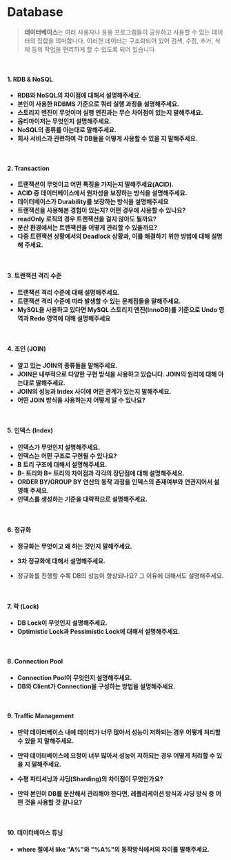 # Database

> **데이터베이스**는 여러 사용자나 응용 프로그램들이 공유하고 사용할 수 있는 데이터의 집합을 의미합니다. 이러한 데이터는 구조화되어 있어 검색, 수정, 추가, 삭제 등의 작업을 편리하게 할 수 있도록 되어 있습니다.



</br>

#### 1. RDB & NoSQL

* **RDB와 NoSQL의 차이점에 대해서 설명해주세요.**
* **본인이 사용한 RDBMS 기준으로 쿼리 실행 과정을 설명해주세요.**
* **스토리지 엔진이 무엇이며 실행 엔진과는 무슨 차이점이 있는지 말해주세요.**
* **옵티마이저는 무엇인지 설명해주세요.**
* **NoSQL의 종류를 아는대로 말해주세요.**
* **회사 서비스과 관련하여 각 DB들을 어떻게 사용할 수 있을 지 말해주세요.**



</br>

#### 2. Transaction

* **트랜잭션이 무엇이고 어떤 특징을 가지는지 말해주세요(ACID).**
* **ACID 중 데이터베이스에서 원자성을 보장하는 방식을 설명해주세요.**
* **데이터베이스가 Durability를 보장하는 방식을 설명해주세요**
* **트랜잭션을 사용해본 경험이 있는지? 어떤 경우에 사용할 수 있나요?**
* **readOnly 로직의 경우 트랜잭션을 걸지 않아도 될까요?**
* **분산 환경에서는 트랜잭션을 어떻게 관리할 수 있을까요?**
* **다중 트랜잭션 상황에서의 Deadlock 상황과, 이를 해결하기 위한 방법에 대해 설명해 주세요.**



</br>

#### 3. 트랜잭션 격리 수준

* **트랜잭션 격리 수준에 대해 설명해주세요.**
* **트랜잭션 격리 수준에 따라 발생할 수 있는 문제점들을 말해주세요.**
* **MySQL을 사용하고 있다면 MySQL 스토리지 엔진(InnoDB)를 기준으로 Undo 영역과 Redo 영역에 대해 설명해주세요**



</br>

#### 4. 조인 (JOIN)

* **알고 있는 JOIN의 종류들을 말해주세요.**
* **JOIN은 내부적으로 다양한 구현 방식을 사용하고 있습니다. JOIN의 원리에 대해 아는대로 말해주세요.**
* **JOIN의 성능과 Index 사이에 어떤 관계가 있는지 말해주세요.**
* **어떤 JOIN 방식을 사용하는지 어떻게 알 수 있나요?**



</br>

#### 5. 인덱스 (Index)

* **인덱스가 무엇인지 설명해주세요.**
* **인덱스는 어떤 구조로 구현될 수 있나요?**
* **B 트리 구조에 대해서 설명해주세요.**
* **B- 트리와 B+ 트리의 차이점과 각각의 장단점에 대해 설명해주세요.**
* **ORDER BY/GROUP BY 연산의 동작 과정을 인덱스의 존재여부와 연관지어서 설명해 주세요.**
* **인덱스를 생성하는 기준을 대략적으로 설명해주세요.**



</br>

#### 6. 정규화

* **정규화는 무엇이고 왜 하는 것인지 말해주세요.**

* **3차 정규화에 대해서 설명해주세요.**

* 정규화를 진행할 수록 DB의 성능이 향상되나요? 그 이유에 대해서도 설명해주세요.

  

</br>

#### 7. 락 (Lock)

* **DB Lock이 무엇인지 설명해주세요.**
* **Optimistic Lock과 Pessimistic Lock에 대해서 설명해주세요.**



</br>

#### 8. Connection Pool

* **Connection Pool이 무엇인지 설명해주세요.**
* **DB와 Client가 Connection을 구성하는 방법을 설명해주세요.**



</br>

#### 9. Traffic Management

* **만약 데이터베이스 내에 데이터가 너무 많아서 성능이 저하되는 경우 어떻게 처리할 수 있을 지 말해주세요.**
* **만약 데이터베이스에 요청이 너무 많아서 성능이 저하되는 경우 어떻게 처리할 수 있을 지 말해주세요.**

* **수평 파티셔닝과 샤딩(Sharding)의 차이점이 무엇인가요?**
* **만약 본인이 DB를 분산해서 관리해야 한다면, 레플리케이션 방식과 샤딩 방식 중 어떤 것을 사용할 것 같나요?**



</br>

#### 10. 데이터베이스 튜닝

* **where 절에서 like "A%"와 "%A%"의 동작방식에서의 차이를 말해주세요.**



  

